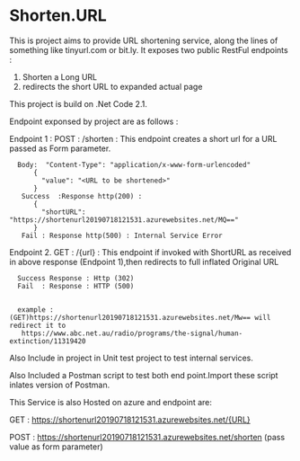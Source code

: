 # Shorten.URL

This is project aims to provide URL shortening service, along the lines of something like tinyurl.com or bit.ly.
It exposes two public RestFul endpoints :

1) Shorten a Long URL 
2) redirects the short URL to expanded actual page

This project is build on .Net Code 2.1.

Endpoint exponsed by project are as follows :

Endpoint 1 :
POST : /shorten : This endpoint creates a short url for a URL passed as Form parameter.

      Body:  "Content-Type": "application/x-www-form-urlencoded"
          {
            "value": "<URL to be shortened>"
          }
       Success  :Response http(200) : 
          {
            "shortURL": "https://shortenurl20190718121531.azurewebsites.net/MQ=="
          }
       Fail : Response http(500) : Internal Service Error

Endpoint 2.
GET : /{url} : This endpoint if invoked with ShortURL as received in above response (Endpoint 1),then redirects to full                                inflated Original URL 

      Success Response : Http (302) 
      Fail  : Response : HTTP (500)
           
             
      example :(GET)https://shortenurl20190718121531.azurewebsites.net/Mw== will redirect it to
       https://www.abc.net.au/radio/programs/the-signal/human-extinction/11319420       
 
 Also Include in project in Unit test project to test internal services.
 
 Also Included a Postman script to test both end point.Import these script inlates version of Postman.
 
 This Service is also Hosted on azure and endpoint are:
 
 GET :  https://shortenurl20190718121531.azurewebsites.net/{URL}
 
 POST : https://shortenurl20190718121531.azurewebsites.net/shorten (pass value as form parameter)
